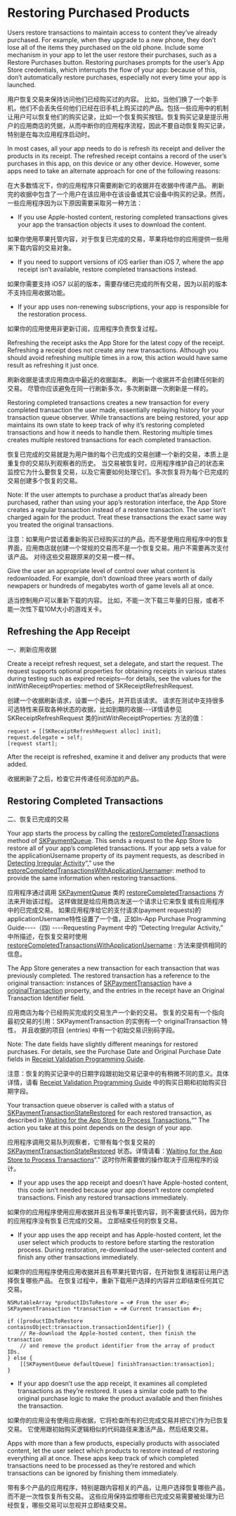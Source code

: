 # Restoring Purchased Products

Users restore transactions to maintain access to content they’ve already purchased. For example, when they upgrade to a new phone, they don’t lose all of the items they purchased on the old phone. Include some mechanism in your app to let the user restore their purchases, such as a Restore Purchases button. Restoring purchases prompts for the user’s App Store credentials, which interrupts the flow of your app: because of this, don’t automatically restore purchases, especially not every time your app is launched.

用户恢复交易来保持访问他们已经购买过的内容。 比如，当他们换了一个新手机，他们不会丢失任何他们已经在旧手机上购买过的产品。包括一些应用中的机制让用户可以恢复他们的购买记录，比如一个恢复购买按钮。恢复购买记录是提示用户的应用商店的凭据，从而中断你的应用程序流程，因此不要自动恢复购买记录，特别是在每次应用程序启动时。

In most cases, all your app needs to do is refresh its receipt and deliver the products in its receipt. The refreshed receipt contains a record of the user’s purchases in this app, on this device or any other device. However, some apps need to take an alternate approach for one of the following reasons:

在大多数情况下，你的应用程序只需要刷新它的收据并在收据中传递产品。 刷新完的收据中包含了一个用户在该应用中在该设备或其它设备中购买的记录。然而，一些应用程序因为以下原因需要采取另一种方法：

- If you use Apple-hosted content, restoring completed transactions gives your app the transaction objects it uses to download the content.

如果你使用苹果托管内容，对于恢复已完成的交易，苹果将给你的应用提供一些用来下载内容的交易对象。

- If you need to support versions of iOS earlier than iOS 7, where the app receipt isn’t available, restore completed transactions instead.

如果你需要支持 iOS7 以前的版本，需要存储已完成的所有交易，因为以前的版本不支持应用收据功能。

- If your app uses non-renewing subscriptions, your app is responsible for the restoration process.

如果你的应用使用非更新订阅，应用程序负责恢复过程。

Refreshing the receipt asks the App Store for the latest copy of the receipt. Refreshing a receipt does not create any new transactions. Although you should avoid refreshing multiple times in a row, this action would have same result as refreshing it just once.

刷新收据是请求应用商店中最近的收据副本。 刷新一个收据并不会创建任何新的交易。 尽管你应该避免在同一行刷新多次，多次刷新跟一次刷新是一样的。

Restoring completed transactions creates a new transaction for every completed transaction the user made, essentially replaying history for your transaction queue observer. While transactions are being restored, your app maintains its own state to keep track of why it’s restoring completed transactions and how it needs to handle them. Restoring multiple times creates multiple restored transactions for each completed transaction.

恢复已完成的交易就是为用户做的每个已完成的交易创建一个新的交易，本质上是重复你的交易队列观察者的历史。 当交易被恢复时，应用程序维护自己的状态来监控它为什么要恢复交易，以及它需要如何处理它们。多次恢复将为每个已完成的交易创建多个恢复的交易。

Note: If the user attempts to purchase a product that’as already been purchased, rather than using your app’s restoration interface, the App Store creates a regular transaction instead of a restore transaction. The user isn’t charged again for the product. Treat these transactions the exact same way you treated the original transactions.

注意：如果用户尝试着重新购买已经购买过的产品，而不是使用应用程序中的恢复界面，应用商店就创建一个常规的交易而不是一个恢复交易。用户不需要再次支付该产品。 对待这些交易跟原来的交易一模一样。 

Give the user an appropriate level of control over what content is redownloaded. For example, don’t download three years worth of daily newpapers or hundreds of megabytes worth of game levels all at once.

适当控制用户可以重新下载的内容。 比如，不能一次下载三年量的日报，或者不能一次性下载10M大小的游戏关卡。

## Refreshing the App Receipt

一、刷新应用收据

Create a receipt refresh request, set a delegate, and start the request. The request supports optional properties for obtaining receipts in various states during testing such as expired receipts—for details, see the values for the initWithReceiptProperties: method of SKReceiptRefreshRequest.

创建一个收据刷新请求，设置一个委托，并开启该请求。 请求在测试中支持很多可选特性来获取各种状态的收据，比如到期的收据---详情请参见 SKReceiptRefreshRequest 类的initWithReceiptProperties: 方法的值：

```
request = [[SKReceiptRefreshRequest alloc] init];
request.delegate = self;
[request start];
```

After the receipt is refreshed, examine it and deliver any products that were added.

收据刷新了之后，检查它并传递任何添加的产品。

## Restoring Completed Transactions

二、恢复已完成的交易

Your app starts the process by calling the [restoreCompletedTransactions](https://developer.apple.com/library/ios/documentation/StoreKit/Reference/SKPaymentQueue_Class/Reference/Reference.html#//apple_ref/occ/instm/SKPaymentQueue/restoreCompletedTransactions) method of [SKPaymentQueue](https://developer.apple.com/library/ios/documentation/StoreKit/Reference/SKPaymentQueue_Class/Reference/Reference.html#//apple_ref/occ/cl/SKPaymentQueue). This sends a request to the App Store to restore all of your app’s completed transactions. If your app sets a value for the applicationUsername property of its payment requests, as described in [Detecting Irregular Activity](https://developer.apple.com/library/ios/documentation/NetworkingInternet/Conceptual/StoreKitGuide/Chapters/RequestPayment.html#//apple_ref/doc/uid/TP40008267-CH4-SW6)“,” use the [estoreCompletedTransactionsWithApplicationUsername](https://developer.apple.com/library/ios/documentation/StoreKit/Reference/SKPaymentQueue_Class/Reference/Reference.html#//apple_ref/occ/instm/SKPaymentQueue/restoreCompletedTransactionsWithApplicationUsername:)r: method to provide the same information when restoring transactions.

应用程序通过调用 [SKPaymentQueue](https://developer.apple.com/library/ios/documentation/StoreKit/Reference/SKPaymentQueue_Class/Reference/Reference.html#//apple_ref/occ/cl/SKPaymentQueue) 类的 [restoreCompletedTransactions](https://developer.apple.com/library/ios/documentation/StoreKit/Reference/SKPaymentQueue_Class/Reference/Reference.html#//apple_ref/occ/instm/SKPaymentQueue/restoreCompletedTransactions)  方法来开始该过程。 这样做就是给应用商店发送一个请求让它来恢复或有应用程序中的已完成交易。 如果应用程序给它的支付请求(payment requests)的applicationUsername特性设置了一个值，正如In-App Purchase Programming Guide----（四) ----Requesting Payment 中的 “Detecting Irregular Activity,” 中所描述，在恢复交易时使用 [restoreCompletedTransactionsWithApplicationUsername](https://developer.apple.com/library/ios/documentation/StoreKit/Reference/SKPaymentQueue_Class/Reference/Reference.html#//apple_ref/occ/instm/SKPaymentQueue/restoreCompletedTransactionsWithApplicationUsername:) :  方法来提供相同的信息。

The App Store generates a new transaction for each transaction that was previously completed. The restored transaction has a reference to the original transaction: instances of [SKPaymentTransaction](https://developer.apple.com/library/ios/documentation/StoreKit/Reference/SKPaymentTransaction_Class/Reference/Reference.html#//apple_ref/occ/cl/SKPaymentTransaction)  have a [originalTransaction](https://developer.apple.com/library/ios/documentation/StoreKit/Reference/SKPaymentTransaction_Class/Reference/Reference.html#//apple_ref/occ/instp/SKPaymentTransaction/originalTransaction)  property, and the entries in the receipt have an Original Transaction Identifier field.

应用商店为每个已经购买完成的交易生产一个新的交易。 恢复的交易有一个指向最初交易的引用：SKPaymentTransaction 的实例有一个 originalTransaction  特性， 并且收据的项目 (entries) 中有一个初始交易识别码字段。

Note: The date fields have slightly different meanings for restored purchases. For details, see the Purchase Date and Original Purchase Date fields in [Receipt Validation Programming Guide](https://developer.apple.com/library/ios/releasenotes/General/ValidateAppStoreReceipt/Introduction.html#//apple_ref/doc/uid/TP40010573).

注意：恢复的购买记录中的日期字段跟初始交易记录中的有稍微不同的意义。具体详情，请看 [Receipt Validation Programming Guide](https://developer.apple.com/library/ios/releasenotes/General/ValidateAppStoreReceipt/Introduction.html#//apple_ref/doc/uid/TP40010573) 中的购买日期和初始购买日期字段。

Your transaction queue observer is called with a status of [SKPaymentTransactionStateRestored](https://developer.apple.com/library/ios/documentation/StoreKit/Reference/SKPaymentTransaction_Class/Reference/Reference.html#//apple_ref/c/econst/SKPaymentTransactionStateRestored) for each restored transaction, as described in [Waiting for the App Store to Process Transactions.](https://developer.apple.com/library/ios/documentation/NetworkingInternet/Conceptual/StoreKitGuide/Chapters/DeliverProduct.html#//apple_ref/doc/uid/TP40008267-CH5-SW4)“” The action you take at this point depends on the design of your app.

应用程序调用交易队列观察者，它带有每个恢复交易的 [SKPaymentTransactionStateRestored](https://developer.apple.com/library/ios/documentation/StoreKit/Reference/SKPaymentTransaction_Class/Reference/Reference.html#//apple_ref/c/econst/SKPaymentTransactionStateRestored) 状态。详情请看：[Waiting for the App Store to Process Transactions](https://developer.apple.com/library/ios/documentation/NetworkingInternet/Conceptual/StoreKitGuide/Chapters/DeliverProduct.html#//apple_ref/doc/uid/TP40008267-CH5-SW4)“.” 这时你所需要做的操作取决于应用程序的设计。

- If your app uses the app receipt and doesn’t have Apple-hosted content, this code isn’t needed because your app doesn’t restore completed transactions. Finish any restored transactions immediately.

如果你的应用程序使用应用收据并且没有苹果托管内容，则不需要该代码，因为你的应用程序没有恢复已完成的交易。 立即结束任何的恢复交易。

- If your app uses the app receipt and has Apple-hosted content, let the user select which products to restore before starting the restoration process. During restoration, re-download the user-selected content and finish any other transactions immediately.

如果你的应用程序使用应用收据并且有苹果托管内容，在开始恢复进程前让用户选择恢复哪些产品。 在恢复过程中，重新下载用户选择的内容并立即结束任何其它交易。

```
NSMutableArray *productIDsToRestore = <# From the user #>;
SKPaymentTransaction *transaction = <# Current transaction #>;
 
if ([productIDsToRestore containsObject:transaction.transactionIdentifier]) {
    // Re-download the Apple-hosted content, then finish the transaction
    // and remove the product identifier from the array of product IDs.
} else {
    [[SKPaymentQueue defaultQueue] finishTransaction:transaction];
}
```

- If your app doesn’t use the app receipt, it examines all completed transactions as they’re restored. It uses a similar code path to the original purchase logic to make the product available and then finishes the transaction.

如果你的应用没有使用应用收据，它将检查所有的已完成交易并把它们作为已恢复交易。 它使用跟初始购买逻辑相似的代码路径来激活产品，然后结束交易。

Apps with more than a few products, especially products with associated content, let the user select which products to restore instead of restoring everything all at once. These apps keep track of which completed transactions need to be processed as they’re restored and which transactions can be ignored by finishing them immediately.

带有多个产品的应用程序，特别是跟内容相关的产品，让用户选择恢复哪些产品，而不是一次性恢复所有交易。  这些应用保持监控哪些已完成交易需要被处理为已经恢复，哪些交易可以忽视并立即结束交易。 